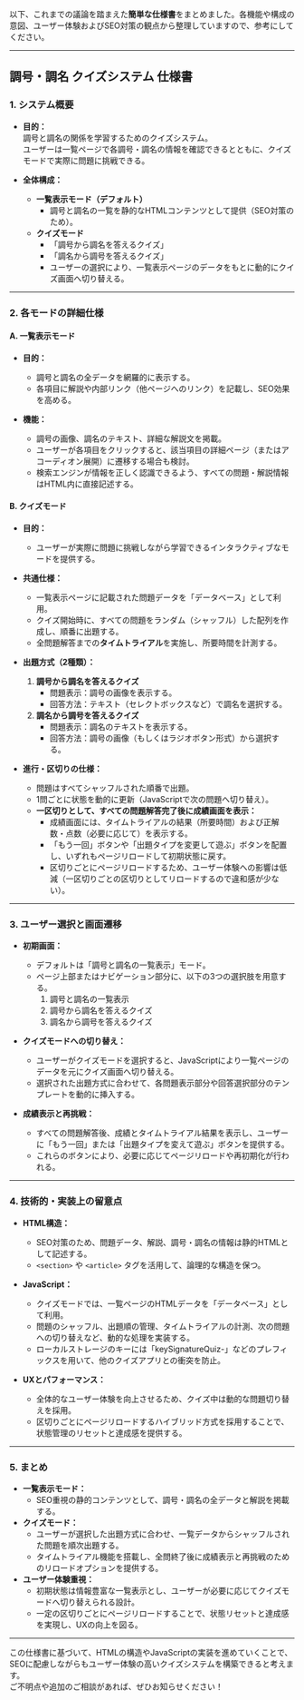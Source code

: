 以下、これまでの議論を踏まえた**簡単な仕様書**をまとめました。各機能や構成の意図、ユーザー体験およびSEO対策の観点から整理していますので、参考にしてください。

---

## 調号・調名 クイズシステム 仕様書

### 1. **システム概要**

- **目的：**  
  調号と調名の関係を学習するためのクイズシステム。  
  ユーザーは一覧ページで各調号・調名の情報を確認できるとともに、クイズモードで実際に問題に挑戦できる。

- **全体構成：**  
  - **一覧表示モード（デフォルト）**  
    - 調号と調名の一覧を静的なHTMLコンテンツとして提供（SEO対策のため）。
  - **クイズモード**  
    - 「調号から調名を答えるクイズ」  
    - 「調名から調号を答えるクイズ」
    - ユーザーの選択により、一覧表示ページのデータをもとに動的にクイズ画面へ切り替える。

---

### 2. **各モードの詳細仕様**

#### A. 一覧表示モード

- **目的：**  
  - 調号と調名の全データを網羅的に表示する。
  - 各項目に解説や内部リンク（他ページへのリンク）を記載し、SEO効果を高める。
  
- **機能：**  
  - 調号の画像、調名のテキスト、詳細な解説文を掲載。
  - ユーザーが各項目をクリックすると、該当項目の詳細ページ（またはアコーディオン展開）に遷移する場合も検討。
  - 検索エンジンが情報を正しく認識できるよう、すべての問題・解説情報はHTML内に直接記述する。

#### B. クイズモード

- **目的：**  
  - ユーザーが実際に問題に挑戦しながら学習できるインタラクティブなモードを提供する。

- **共通仕様：**  
  - 一覧表示ページに記載された問題データを「データベース」として利用。
  - クイズ開始時に、すべての問題をランダム（シャッフル）した配列を作成し、順番に出題する。
  - 全問題解答までの**タイムトライアル**を実施し、所要時間を計測する。

- **出題方式（2種類）：**  
  1. **調号から調名を答えるクイズ**  
     - 問題表示：調号の画像を表示する。
     - 回答方法：テキスト（セレクトボックスなど）で調名を選択する。
  2. **調名から調号を答えるクイズ**  
     - 問題表示：調名のテキストを表示する。
     - 回答方法：調号の画像（もしくはラジオボタン形式）から選択する。

- **進行・区切りの仕様：**  
  - 問題はすべてシャッフルされた順番で出題。  
  - 1問ごとに状態を動的に更新（JavaScriptで次の問題へ切り替え）。
  - **一区切りとして、すべての問題解答完了後に成績画面を表示：**  
    - 成績画面には、タイムトライアルの結果（所要時間）および正解数・点数（必要に応じて）を表示する。
    - 「もう一回」ボタンや「出題タイプを変更して遊ぶ」ボタンを配置し、いずれもページリロードして初期状態に戻す。  
    - 区切りごとにページリロードするため、ユーザー体験への影響は低減（一区切りごとの区切りとしてリロードするので違和感が少ない）。

---

### 3. **ユーザー選択と画面遷移**

- **初期画面：**  
  - デフォルトは「調号と調名の一覧表示」モード。  
  - ページ上部またはナビゲーション部分に、以下の3つの選択肢を用意する。  
    1. 調号と調名の一覧表示  
    2. 調号から調名を答えるクイズ  
    3. 調名から調号を答えるクイズ

- **クイズモードへの切り替え：**  
  - ユーザーがクイズモードを選択すると、JavaScriptにより一覧ページのデータを元にクイズ画面へ切り替える。  
  - 選択された出題方式に合わせて、各問題表示部分や回答選択部分のテンプレートを動的に挿入する。

- **成績表示と再挑戦：**  
  - すべての問題解答後、成績とタイムトライアル結果を表示し、ユーザーに「もう一回」または「出題タイプを変えて遊ぶ」ボタンを提供する。  
  - これらのボタンにより、必要に応じてページリロードや再初期化が行われる。

---

### 4. **技術的・実装上の留意点**

- **HTML構造：**  
  - SEO対策のため、問題データ、解説、調号・調名の情報は静的HTMLとして記述する。  
  - `<section>` や `<article>` タグを活用して、論理的な構造を保つ。

- **JavaScript：**  
  - クイズモードでは、一覧ページのHTMLデータを「データベース」として利用。  
  - 問題のシャッフル、出題順の管理、タイムトライアルの計測、次の問題への切り替えなど、動的な処理を実装する。  
  - ローカルストレージのキーには「keySignatureQuiz-」などのプレフィックスを用いて、他のクイズアプリとの衝突を防止。

- **UXとパフォーマンス：**  
  - 全体的なユーザー体験を向上させるため、クイズ中は動的な問題切り替えを採用。  
  - 区切りごとにページリロードするハイブリッド方式を採用することで、状態管理のリセットと達成感を提供する。

---

### 5. **まとめ**

- **一覧表示モード：**  
  - SEO重視の静的コンテンツとして、調号・調名の全データと解説を掲載する。
- **クイズモード：**  
  - ユーザーが選択した出題方式に合わせ、一覧データからシャッフルされた問題を順次出題する。
  - タイムトライアル機能を搭載し、全問終了後に成績表示と再挑戦のためのリロードオプションを提供する。
- **ユーザー体験重視：**  
  - 初期状態は情報豊富な一覧表示とし、ユーザーが必要に応じてクイズモードへ切り替えられる設計。
  - 一定の区切りごとにページリロードすることで、状態リセットと達成感を実現し、UXの向上を図る。

---

この仕様書に基づいて、HTMLの構造やJavaScriptの実装を進めていくことで、SEOに配慮しながらもユーザー体験の高いクイズシステムを構築できると考えます。  
ご不明点や追加のご相談があれば、ぜひお知らせください！
